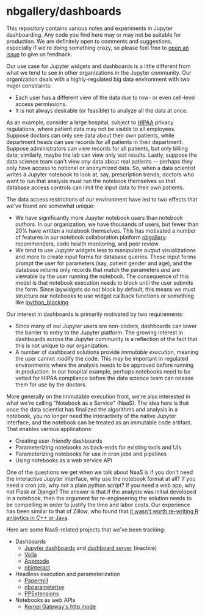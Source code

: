 # nbgallery/dashboards

This repository contains various notes and experiments in Jupyter dashboarding.  Any code you find here may or may not be suitable for production.  We are definitely open to comments and suggestions, especially if we're doing something crazy, so please feel free to [open an issue](https://github.com/nbgallery/dashboards/issues/new) to give us feedback.

Our use case for Jupyter widgets and dashboards is a little different from what we tend to see in other organizations in the Jupyter community.  Our organization deals with a highly-regulated big data environment with two major constraints:

 * Each user has a different view of the data due to row- or even cell-level access permissions.
 * It is not always desirable (or feasible) to analyze all the data at once.
 
As an example, consider a large hospital, subject to [HIPAA](https://en.wikipedia.org/wiki/Health_Insurance_Portability_and_Accountability_Act) privacy regulations, where patient data may not be visible to all employees.  Suppose doctors can only see data about their own patients, while department heads can see records for all patients in their department.  Suppose administrators can view records for all patients, but only billing data; similarly, maybe the lab can view only test results.  Lastly, suppose the data science team can't view *any* data about real patients -- perhaps they only have access to notional or anonymized data.  So, when a data scientist writes a Jupyter notebook to look at, say, prescription trends, doctors who want to run that analysis must run the notebook themselves so that database access controls can limit the input data to their own patients.

The data access restrictions of our environment have led to two effects that we've found are somewhat unique:

 * We have significantly more Jupyter notebook *users* than notebook *authors*.  In our organization, we have thousands of users, but fewer than 20% have written a notebook themselves.  This has motivated a number of features in our notebook collaboration platform [nbgallery](https://nbgallery.github.io/): recommenders, code health monitoring, and peer review.
  * We tend to use Jupyter widgets less to manipulate output visualizations and more to create input forms for database queries.  These input forms prompt the user for parameters (say, patient gender and age), and the database returns only records that match the parameters *and* are viewable by the user running the notebook.  The consequence of this model is that notebook execution needs to block until the user submits the form.  Since ipywidgets do not block by default, this means we must structure our notebooks to use widget callback functions or something like [ipython_blocking](https://pypi.org/project/ipython-blocking/).
  
Our interest in dashboards is primarily motivated by two requirements:

 * Since many of our Jupyter users are non-coders, dashboards can lower the barrier to entry to the Jupyter platform.  The growing interest in dashboards across the Jupyter community is a reflection of the fact that this is not unique to our organization.
 * A number of dashboard solutions provide *immutable execution*, meaning the user cannot modify the code.  This may be important in regulated environments where the analysis needs to be approved before running in production.  In our hospital example, perhaps notebooks need to be vetted for HIPAA compliance before the data science team can release them for use by the doctors.
 
More generally on the immutable execution front, we're also interested in what we're calling "Notebook as a Service" (NaaS).  The idea here is that once the data scientist has finalized the algorithms and analysis in a notebook, you no longer need the interactivity of the native Jupyter interface, and the notebook can be treated as an immutable code artifact.  That enables various applications:
 
 * Creating user-friendly dashboards
 * Parameterizing notebooks as back-ends for existing tools and UIs
 * Parameterizing notebooks for use in cron jobs and pipelines
 * Using notebooks as a web service API
  
One of the questions we get when we talk about NaaS is if you don't need the interactive Jupyter interface, why use the notebook format at all?  If you need a cron job, why not a plain python script?  If you need a web app, why not Flask or Django?  The answer is that if the analysis was initial developed in a notebook, then the argument for re-engineering the solution needs to be compelling in order to justify the time and labor costs.  Our experience has been similar to that of Zillow, who found that [it wasn't worth re-writing R anlaytics in C++ or Java](https://www.infoworld.com/article/3060773/hot-property-how-zillow-became-the-real-estate-data-hub.html).

Here are some NaaS-related projects that we've been tracking:

 * Dashboards
   * [Jupyter dashboards](https://github.com/jupyter/dashboards) and [dashboard server](https://github.com/jupyter-attic/dashboards_server) (inactive)
   * [Voila](https://github.com/QuantStack/voila)
   * [Appmode](https://github.com/oschuett/appmode)
   * [nbinteract](https://github.com/SamLau95/nbinteract)
 * Headless execution and parameterization
   * [Papermill](https://github.com/nteract/papermill)
   * [nbparameterise](https://github.com/takluyver/nbparameterise)
   * [PPExtensions](https://github.com/paypal/PPExtensions)
 * Notebooks as web APIs
   * [Kernel Gateway's http mode](https://jupyter-kernel-gateway.readthedocs.io/en/latest/http-mode.html)
